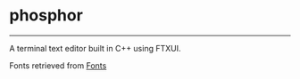 # phosphor
---

A terminal text editor built in C++ using FTXUI.

Fonts retrieved from [Fonts](https://www.fontspace.com/category/ttf)